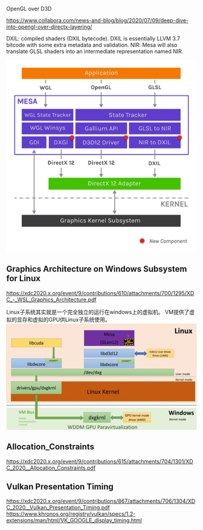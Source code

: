 
OpenGL over D3D


https://www.collabora.com/news-and-blog/blog/2020/07/09/deep-dive-into-opengl-over-directx-layering/

DXIL: compiled shaders (DXIL bytecode). DXIL is essentially LLVM 3.7 bitcode with some extra metadata and validation.
NIR: Mesa will also translate GLSL shaders into an intermediate representation named NIR.

![OpenGL over D3D](d3d12-architecture.png)



## Graphics Architecture on Windows Subsystem for Linux 
https://xdc2020.x.org/event/9/contributions/610/attachments/700/1295/XDC_-_WSL_Graphics_Architecture.pdf


Linux子系统其实就是一个完全独立的运行在windows上的虚拟机。
VM提供了虚拟的显存和虚拟的GPU供Linux子系统使用。
![OpenGL over D3D](GraphicsOnWSL.JPG)


## Allocation_Constraints

https://xdc2020.x.org/event/9/contributions/615/attachments/704/1301/XDC_2020__Allocation_Constraints.pdf



## Vulkan Presentation Timing


https://xdc2020.x.org/event/9/contributions/867/attachments/706/1304/XDC_2020__Vulkan_Presentation_Timing.pdf
https://www.khronos.org/registry/vulkan/specs/1.2-extensions/man/html/VK_GOOGLE_display_timing.html